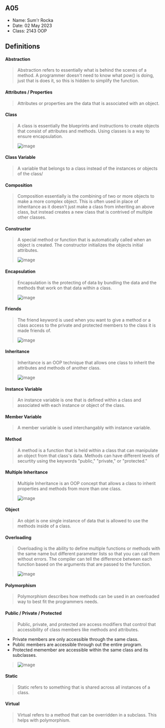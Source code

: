 ## A05

- Name: Sum'r Rocka
- Date: 02 May 2023
- Class: 2143 OOP

## Definitions


#### Abstraction
>Abstraction refers to essentially what is behind the scenes of a method. A programmer doesn't need to know what pow() is doing, just that is does it, 
>so this is hidden to simplify the function.


#### Attributes / Properties
> Attributes or properties are the data that is associated with an object.


#### Class
> A class is essentially the blueprints and instructions to create objects that consist of attributes and methods.
> Using classes is a way to ensure encapsulation.
>
>![image](https://user-images.githubusercontent.com/123115400/235751394-bfbc2ed6-3ee1-4f35-bece-450366994368.png)

#### Class Variable
> A variable that belongs to a class instead of the instances or objects of the class/


#### Composition
> Composition essentially is the combining of two or more objects to make a more complex object. This is often
> used in place of inheritance as it doesn't just make a class from inheriting an above class, but instead
> creates a new class that is contrived of multiple other classes.
>

#### Constructor
> A special method or function that is automatically called when an object is created. The constructor
> initializes the objects initial attributes. 
>
>![image](https://user-images.githubusercontent.com/123115400/235754452-18e80242-03c4-47d6-b82c-2a00fbfff9c8.png)

#### Encapsulation
> Encapsulation is the protecting of data by bundling the data and the methods that work on that
> data within a class.
>
>![image](https://user-images.githubusercontent.com/123115400/235754177-c29864b6-c1f9-4f6b-b91c-b174f103a04e.png)

#### Friends
> The friend keyword is used when you want to give a method or a class access to the
> private and protected members to the class it is made friends of.
> 
>![image](https://user-images.githubusercontent.com/123115400/235752730-a14d0bb6-50a1-4ca2-ae77-e06a65d64a09.png)

#### Inheritance
> Inheritance is an OOP technique that allows one class to inherit the attributes and methods
> of another class.
> 
>![image](https://user-images.githubusercontent.com/123115400/235753020-f88dfac3-c341-4e56-a68b-990a8f552303.png)

#### Instance Variable
> An instance variable is one that is defined within a class and associated with each instance
> or object of the class.
>
#### Member Variable
>A member variable is used interchangably with instance variable.

#### Method
> A method is a function that is held within a class that can manipulate an object from that class's
> data. Methods can have different levels of securtity using the keywords "public," "private," or "protected."
>
#### Multiple Inheritance
> Multiple Inheritance is an OOP concept that allows a class to inherit properties and methods from more than
> one class. 
> 
>![image](https://user-images.githubusercontent.com/123115400/235753215-00e2a200-ec10-444b-ace9-f45a3bd89753.png)

#### Object
> An objet is one single instance of data that is allowed to use the methods inside of a class.
>
#### Overloading
> Overloading is the ability to define multiple functions or methods with the same name but different
> parameter lists so that you can call them without errors. The compiler can tell the difference between
> each function based on the arguments that are passed to the function.
>
>![image](https://user-images.githubusercontent.com/123115400/235753402-6904336a-2a4e-42f7-a58f-7593e857adcf.png)

#### Polymorphism
> Polymorphism describes how methods can be used in an overloaded way to best
> fit the programmers needs.
>
#### Public / Private / Protected
> Public, private, and protected are access modifiers that control that accessibility of class
> members like methods and attributes.
- Private members are only accessible through the same class.
- Public members are accessible through out the entire program.
- Protected memember are accessible within the same class and its subclasses.
> ![image](https://user-images.githubusercontent.com/123115400/235753878-f1adcb34-cdf0-46b0-b6b9-45c177ef3cd7.png)

#### Static
> Static refers to something that is shared across all instances of a class.
>
#### Virtual
> Virtual refers to a method that can be overridden in a subclass. This helps with polymorphism.
>
